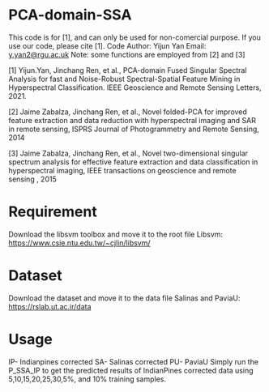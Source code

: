 # PCA-domain-SSA

This code is for [1], and can only be used for non-comercial purpose. If you use our code, please cite [1]. Code Author: Yijun Yan Email: y.yan2@rgu.ac.uk 
Note: some functions are employed from [2] and [3]

[1] Yijun.Yan, Jinchang Ren, et al., PCA-domain Fused Singular Spectral Analysis for fast and Noise-Robust Spectral-Spatial Feature Mining in Hyperspectral Classification. IEEE Geoscience and Remote Sensing Letters, 2021.

[2] Jaime Zabalza, Jinchang Ren, et al., Novel folded-PCA for improved feature extraction and data reduction with hyperspectral imaging and SAR in remote sensing, ISPRS Journal of Photogrammetry and Remote Sensing, 2014

[3] Jaime Zabalza, Jinchang Ren, et al., Novel two-dimensional singular spectrum analysis for effective feature extraction and data classification in hyperspectral imaging, IEEE transactions on geoscience and remote sensing , 2015

# Requirement
Download the libsvm toolbox and move it to the root file
Libsvm: https://www.csie.ntu.edu.tw/~cjlin/libsvm/

# Dataset
Download the dataset and move it to the data file
Salinas and PaviaU: https://rslab.ut.ac.ir/data

# Usage
IP- Indianpines corrected
SA- Salinas corrected
PU- PaviaU
Simply run the P_SSA_IP to get the predicted results of IndianPines corrected data using 5,10,15,20,25,30,5%, and 10% training samples.
